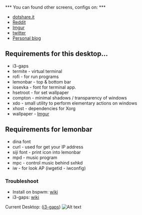*** You can found other screens, configs on: ***
+ [dotshare.it](http://dotshare.it/~szorfein/dots/)
+ [Reddit](https://www.reddit.com/user/szorfein/submitted/)
+ [Imgur](https://imgur.com/user/Szorfein/submitted)
+ [twitter](https://twitter.com/szorfein)
+ [Personal blog](https://szorfein.github.io/)

## Requirements for this desktop...

+ i3-gaps
+ termite - virtual terminal
+ rofi - for run programs
+ lemonbar - top & bottom bar
+ iosevka - font for terminal app.
+ hsetroot - for set wallpaper
+ compton - minimal shadows / transparency of windows
+ xdo - small utility to perform elementary actions on windows
+ xhost - dependencies for Xorg
+ wallpaper - [Imgur](https://i.imgur.com/IZbtbnH.jpg)

## Requirements for lemonbar

+ dina font
+ curl - used for get your IP address
+ siji font - print icon into lemonbar
+ mpd - music program
+ mpc - control music behind sxhkd
+ iw - for look AP (iwgetid - iwconfig)

### Troubleshoot

+ Install on bspwm: [wiki](https://github.com/szorfein/dotfiles/wiki/Install-BSPWM)  
+ i3-gaps: [wiki](https://github.com/szorfein/dotfiles/wiki/i3-gaps)

Current Desktop: ([i3-gaps](https://github.com/Airblader/i3))
![Alt text](https://raw.githubusercontent.com/szorfein/dotfiles/master/screenshot.jpg "Screenshot")
